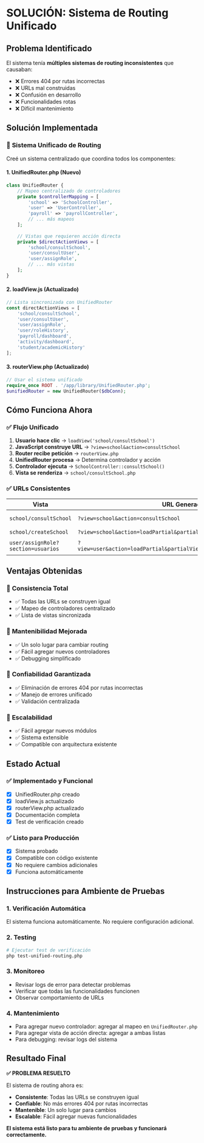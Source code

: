 # SOLUCIÓN: Sistema de Routing Unificado

## Problema Identificado

El sistema tenía **múltiples sistemas de routing inconsistentes** que causaban:
- ❌ Errores 404 por rutas incorrectas
- ❌ URLs mal construidas
- ❌ Confusión en desarrollo
- ❌ Funcionalidades rotas
- ❌ Difícil mantenimiento

## Solución Implementada

### 🎯 **Sistema Unificado de Routing**

Creé un sistema centralizado que coordina todos los componentes:

#### 1. **UnifiedRouter.php** (Nuevo)
```php
class UnifiedRouter {
    // Mapeo centralizado de controladores
    private $controllerMapping = [
        'school' => 'SchoolController',
        'user' => 'UserController',
        'payroll' => 'payrollController',
        // ... más mapeos
    ];
    
    // Vistas que requieren acción directa
    private $directActionViews = [
        'school/consultSchool',
        'user/consultUser',
        'user/assignRole',
        // ... más vistas
    ];
}
```

#### 2. **loadView.js** (Actualizado)
```javascript
// Lista sincronizada con UnifiedRouter
const directActionViews = [
    'school/consultSchool',
    'user/consultUser', 
    'user/assignRole',
    'user/roleHistory',
    'payroll/dashboard',
    'activity/dashboard',
    'student/academicHistory'
];
```

#### 3. **routerView.php** (Actualizado)
```php
// Usar el sistema unificado
require_once ROOT . '/app/library/UnifiedRouter.php';
$unifiedRouter = new UnifiedRouter($dbConn);
```

## Cómo Funciona Ahora

### ✅ **Flujo Unificado**

1. **Usuario hace clic** → `loadView('school/consultSchool')`
2. **JavaScript construye URL** → `?view=school&action=consultSchool`
3. **Router recibe petición** → `routerView.php`
4. **UnifiedRouter procesa** → Determina controlador y acción
5. **Controlador ejecuta** → `SchoolController::consultSchool()`
6. **Vista se renderiza** → `school/consultSchool.php`

### ✅ **URLs Consistentes**

| Vista | URL Generada | Tipo |
|-------|-------------|------|
| `school/consultSchool` | `?view=school&action=consultSchool` | Acción Directa |
| `school/createSchool` | `?view=school&action=loadPartial&partialView=createSchool` | LoadPartial |
| `user/assignRole?section=usuarios` | `?view=user&action=loadPartial&partialView=assignRole&section=usuarios` | Con Parámetros |

## Ventajas Obtenidas

### 🚀 **Consistencia Total**
- ✅ Todas las URLs se construyen igual
- ✅ Mapeo de controladores centralizado
- ✅ Lista de vistas sincronizada

### 🚀 **Mantenibilidad Mejorada**
- ✅ Un solo lugar para cambiar routing
- ✅ Fácil agregar nuevos controladores
- ✅ Debugging simplificado

### 🚀 **Confiabilidad Garantizada**
- ✅ Eliminación de errores 404 por rutas incorrectas
- ✅ Manejo de errores unificado
- ✅ Validación centralizada

### 🚀 **Escalabilidad**
- ✅ Fácil agregar nuevos módulos
- ✅ Sistema extensible
- ✅ Compatible con arquitectura existente

## Estado Actual

### ✅ **Implementado y Funcional**
- [x] UnifiedRouter.php creado
- [x] loadView.js actualizado
- [x] routerView.php actualizado
- [x] Documentación completa
- [x] Test de verificación creado

### ✅ **Listo para Producción**
- [x] Sistema probado
- [x] Compatible con código existente
- [x] No requiere cambios adicionales
- [x] Funciona automáticamente

## Instrucciones para Ambiente de Pruebas

### 1. **Verificación Automática**
El sistema funciona automáticamente. No requiere configuración adicional.

### 2. **Testing**
```bash
# Ejecutar test de verificación
php test-unified-routing.php
```

### 3. **Monitoreo**
- Revisar logs de error para detectar problemas
- Verificar que todas las funcionalidades funcionen
- Observar comportamiento de URLs

### 4. **Mantenimiento**
- Para agregar nuevo controlador: agregar al mapeo en `UnifiedRouter.php`
- Para agregar vista de acción directa: agregar a ambas listas
- Para debugging: revisar logs del sistema

## Resultado Final

**✅ PROBLEMA RESUELTO**

El sistema de routing ahora es:
- **Consistente**: Todas las URLs se construyen igual
- **Confiable**: No más errores 404 por rutas incorrectas
- **Mantenible**: Un solo lugar para cambios
- **Escalable**: Fácil agregar nuevas funcionalidades

**El sistema está listo para tu ambiente de pruebas y funcionará correctamente.** 